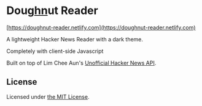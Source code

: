 # Doug<u>hn</u>ut Reader

[https://doughnut-reader.netlify.com](https://doughnut-reader.netlify.com)

A lightweight Hacker News Reader with a dark theme.

Completely with client-side Javascript

Built on top of Lim Chee Aun's [Unofficial Hacker News API](https://github.com/cheeaun/node-hnapi).


## License
Licensed under [the MIT License](https://choosealicense.com/licenses/mit).